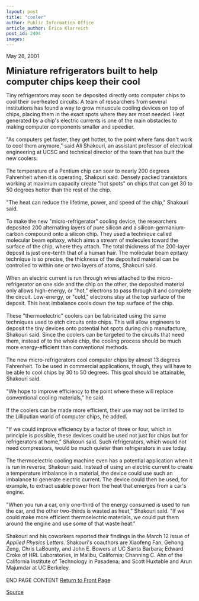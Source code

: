 ```yaml
---
layout: post
title: "cooler"
author: Public Information Office
article_author: Erica Klarreich
post_id: 2404
images:
---
```


<p>
  May 28, 2001<br>
  <br>
  <font size="5"><b>Miniature refrigerators built to help computer chips keep their cool</b></font>
</p>
<p>
  Tiny refrigerators may soon be deposited directly onto computer chips to cool their overheated circuits. A team of researchers from several institutions has found a way to grow minuscule cooling devices on top of chips, placing them in the exact spots where they are most needed. Heat generated by a chip's electric currents is one of the main obstacles to making computer components smaller and speedier.<br>
  <br>
  "As computers get faster, they get hotter, to the point where fans don't work to cool them anymore," said Ali Shakouri, an assistant professor of electrical engineering at UCSC and technical director of the team that has built the new coolers.<br>
  <br>
  The temperature of a Pentium chip can soar to nearly 200 degrees Fahrenheit when it is operating, Shakouri said. Densely packed transistors working at maximum capacity create "hot spots" on chips that can get 30 to 50 degrees hotter than the rest of the chip.<br>
  <br>
  "The heat can reduce the lifetime, power, and speed of the chip," Shakouri said.<br>
  <br>
  To make the new "micro-refrigerator" cooling device, the researchers deposited 200 alternating layers of pure silicon and a silicon-germanium-carbon compound onto a silicon chip. They used a technique called molecular beam epitaxy, which aims a stream of molecules toward the surface of the chip, where they attach. The total thickness of the 200-layer deposit is just one-tenth that of a human hair. The molecular beam epitaxy technique is so precise, the thickness of the deposited material can be controlled to within one or two layers of atoms, Shakouri said.<br>
  <br>
  When an electric current is run through wires attached to the micro-refrigerator on one side and the chip on the other, the deposited material only allows high-energy, or "hot," electrons to pass through it and complete the circuit. Low-energy, or "cold," electrons stay at the top surface of the deposit. This heat imbalance cools down the top surface of the chip.<br>
  <br>
  These "thermoelectric" coolers can be fabricated using the same techniques used to etch circuits onto chips. This will allow engineers to deposit the tiny devices onto potential hot spots during chip manufacture, Shakouri said. Since the coolers can be targeted to the circuits that need them, instead of to the whole chip, the cooling process should be much more energy-efficient than conventional methods.<br>
  <br>
  The new micro-refrigerators cool computer chips by almost 13 degrees Fahrenheit. To be used in commercial applications, though, they will have to be able to cool chips by 30 to 50 degrees. This goal should be attainable, Shakouri said.<br>
  <br>
  "We hope to improve efficiency to the point where these will replace conventional cooling materials," he said.<br>
  <br>
  If the coolers can be made more efficient, their use may not be limited to the Lilliputian world of computer chips, he added.<br>
  <br>
  "If we could improve efficiency by a factor of three or four, which in principle is possible, these devices could be used not just for chips but for refrigerators at home," Shakouri said. Such refrigerators, which would not need compressors, would be much quieter than refrigerators in use today.<br>
  <br>
  The thermoelectric cooling machine even has a potential application when it is run in reverse, Shakouri said. Instead of using an electric current to create a temperature imbalance in a material, the device could use such an imbalance to generate electric current. The device could then be used, for example, to extract usable power from the heat that emerges from a car's engine.<br>
  <br>
  "When you run a car, only one-third of the energy consumed is used to run the car, and the other two-thirds is wasted as heat," Shakouri said. "If we could make more efficient thermoelectric materials, we could put them around the engine and use some of that waste heat."<br>
  <br>
  Shakouri and his coworkers reported their findings in the March 12 issue of <i>Applied Physics Letters.</i> Shakouri's coauthors are Xiaofeng Fan, Gehong Zeng, Chris LaBounty, and John E. Bowers at UC Santa Barbara; Edward Croke of HRL Laboratories, in Malibu, California; Channing C. Ahn of the California Institute of Technology in Pasadena; and Scott Huxtable and Arun Majumdar at UC Berkeley.<br>
  <br>
  END PAGE CONTENT <a href="../../index.html">Return to Front Page</a> <img align="bottom" alt=" " border="0" height="1" src="../../images/trans.gif" width="385">
</p>
<p><a href="http://www1.ucsc.edu/currents/00-01/05-28/cooler.html" title="Permalink to cooler">Source</a></p>
